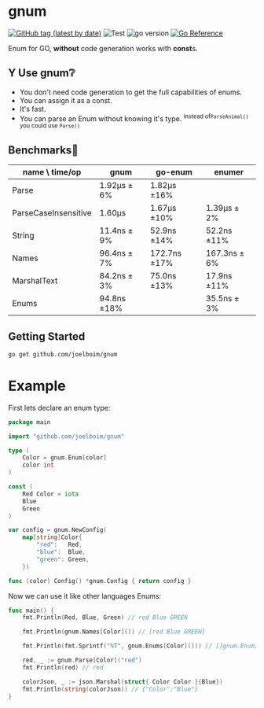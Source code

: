# gnum

[![GitHub tag (latest by date)](https://img.shields.io/github/v/tag/joelboim/gnum)](https://github.com/joelboim/gnum/tags)
![Test](https://github.com/joelboim/gnum/actions/workflows/test.yml/badge.svg)
![go version](https://img.shields.io/badge/go-%3E%3D18-blue)
[![Go Reference](https://pkg.go.dev/badge/github.com/joelboim/gnum.svg)](https://pkg.go.dev/github.com/joelboim/gnum)

Enum for GO, **without** code generation works with **const**s.

## Y Use gnum:grey_question:

* You don't need code generation to get the full capabilities of enums.
* You can assign it as a const.
* It's fast.
* You can parse an Enum without knowing it's type. <sup>instead of`ParseAnimal()` you could use `Parse()`</sup>

## Benchmarks:dash:

| name   \     time/op | gnum        | go-enum      | enumer       |
|----------------------|-------------|--------------|--------------|
| Parse                | 1.92µs ± 6% | 1.82µs ±16%  |              |
| ParseCaseInsensitive | 1.60µs      | 1.67µs ±10%  | 1.39µs ± 2%  |
| String               | 11.4ns ± 9% | 52.9ns ±14%  | 52.2ns ±11%  |
| Names                | 96.4ns ± 7% | 172.7ns ±17% | 167.3ns ± 6% |
| MarshalText          | 84.2ns ± 3% | 75.0ns ±13%  | 17.9ns ±11%  |
| Enums                | 94.8ns ±18% |              | 35.5ns ± 3%  |

## Getting Started

```bash
go get github.com/joelboim/gnum
````

# Example

First lets declare an enum type:

```go
package main

import "github.com/joelboim/gnum"

type (
	Color = gnum.Enum[color]
	color int
)

const (
	Red Color = iota
	Blue
	Green
)

var config = gnum.NewConfig(
	map[string]Color{
		"red":   Red,
		"blue":  Blue,
		"green": Green,
	})

func (color) Config() *gnum.Config { return config }
```

Now we can use it like other languages Enums:

```go 
func main() {
	fmt.Println(Red, Blue, Green) // red Blue GREEN

	fmt.Println(gnum.Names[Color]()) // [red Blue GREEN]

	fmt.Println(fmt.Sprintf("%T", gnum.Enums[Color]())) // []gnum.Enum[gnum.color]

	red, _ := gnum.Parse[Color]("red")
	fmt.Println(red) // red

	colorJson, _ := json.Marshal(struct{ Color Color }{Blue})
	fmt.Println(string(colorJson)) // {"Color":"Blue"}
}
```

